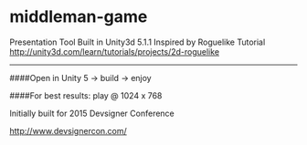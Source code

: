 # middleman-game
Presentation Tool Built in Unity3d 5.1.1
Inspired by Roguelike Tutorial http://unity3d.com/learn/tutorials/projects/2d-roguelike
_____
####Open in Unity 5 -> build -> enjoy

####For best results: play @ 1024 x 768

Initially built for 2015 Devsigner Conference

http://www.devsignercon.com/
